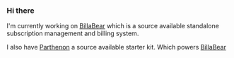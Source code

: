 ### Hi there

I'm currently working on [BillaBear](https://github.com/billabear) which is a source available standalone subscription management and billing system. 

I also have [Parthenon](https://github.com/getparthenon) a source available starter kit. Which powers [BillaBear](https://github.com/billabear)
